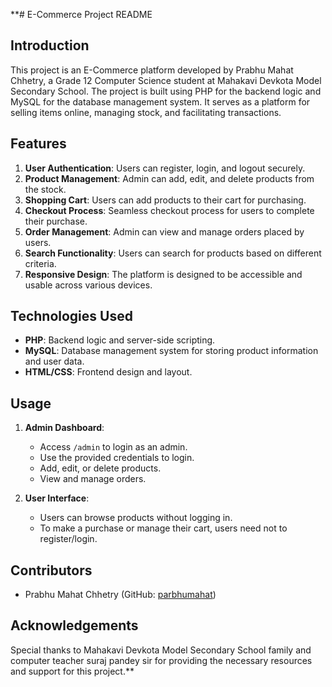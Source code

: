 **# E-Commerce Project README

## Introduction

This project is an E-Commerce platform developed by Prabhu Mahat Chhetry, a Grade 12 Computer Science student at Mahakavi Devkota Model Secondary School. The project is built using PHP for the backend logic and MySQL for the database management system. It serves as a platform for selling items online, managing stock, and facilitating transactions.

## Features

1. **User Authentication**: Users can register, login, and logout securely.
2. **Product Management**: Admin can add, edit, and delete products from the stock.
3. **Shopping Cart**: Users can add products to their cart for purchasing.
4. **Checkout Process**: Seamless checkout process for users to complete their purchase.
5. **Order Management**: Admin can view and manage orders placed by users.
6. **Search Functionality**: Users can search for products based on different criteria.
7. **Responsive Design**: The platform is designed to be accessible and usable across various devices.

## Technologies Used

- **PHP**: Backend logic and server-side scripting.
- **MySQL**: Database management system for storing product information and user data.
- **HTML/CSS**: Frontend design and layout.

## Usage

1. **Admin Dashboard**: 
   - Access `/admin` to login as an admin.
   - Use the provided credentials to login.
   - Add, edit, or delete products.
   - View and manage orders.

2. **User Interface**:
   - Users can browse products without logging in.
   - To make a purchase or manage their cart, users need not to register/login.

## Contributors

- Prabhu Mahat Chhetry (GitHub: [parbhumahat](https://github.com/parbhumahat))


## Acknowledgements

Special thanks to Mahakavi Devkota Model Secondary School family and computer teacher suraj pandey sir for providing the necessary resources and support for this project.**
